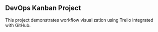 ## DevOps Kanban Project
This project demonstrates workflow visualization using Trello integrated with GitHub.
